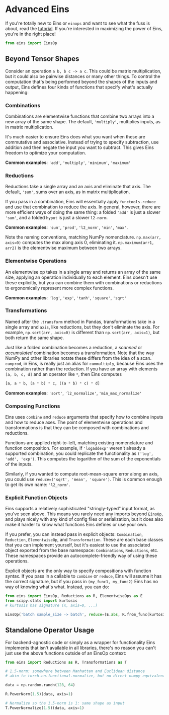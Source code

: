 # Advanced Eins

If you're totally new to Eins or `einops` and want to see what the fuss is about, read the
[tutorial](tutorial.md). If you're interested in maximizing the power of Eins, you're in the right
place!

```py
from eins import EinsOp
```

## Beyond Tensor Shapes

Consider an operation `a b, b c -> a c`. This could be matrix multiplication, but it could also be pairwise distances or
many other things. To control the computation that's being performed beyond the shapes of the inputs and output, Eins
defines four kinds of functions that specify what's actually happening:

### Combinations
Combinations are elementwise functions that combine two arrays into a new array of the same shape. The default,
`'multiply'`, multiplies inputs, as in matrix multiplication.

It's much easier to ensure Eins does what you want when these are commutative and associative. Instead of trying to
specify subtraction, use addition and then negate the input you want to subtract. This gives Eins freedom to optimize
your computation.

**Common examples**: `'add'`, `'multiply'`, `'minimum'`, `'maximum'`

### Reductions
Reductions take a single array and an axis and eliminate that axis. The default, `'sum'`, sums over an axis, as in
matrix multiplication.

If you pass in a combination, Eins will essentially apply `functools.reduce` and use that combination to reduce the
axis. In general, however, there are more efficient ways of doing the same thing: a folded `'add'` is just a slower
`'sum'`, and a folded `hypot` is just a slower `l2-norm`.

**Common examples**: `'sum'`, `'prod'`, `'l2_norm'`, `'min'`, `'max'`.

Note the naming conventions, matching NumPy nomenclature. `np.max(arr, axis=0)` computes the max along axis 0,
eliminating it. `np.maximum(arr1, arr2)` is the elementwise maximum between two arrays.

### Elementwise Operations
An elementwise op takes in a single array and returns an array of the same size, applying an operation individually to
each element. Eins doesn't use these explicitly, but you can combine them with combinations or reductions to
ergonomically represent more complex functions.

**Common examples**: `'log'`, `'exp'`, `'tanh'`, `'square'`, `'sqrt'`

### Transformations
Named after the `.transform` method in Pandas, transformations take in a single array and `axis`, like reductions, but
they don't eliminate the axis. For example, `np.sort(arr, axis=0)` is different than `np.sort(arr, axis=1)`, but both
return the same shape.

Just like a folded combination becomes a reduction, a *scanned* or *accumulated* combination becomes a transformation.
Note that the way NumPy and other libraries notate these differs from the idea of a scan. `cumprod`, in Eins, is really
just an alias for `cummultiply`, because Eins uses the combination rather than the reduction. If you have an array with elements `[a, b, c, d]` and an operator like `*`, then Eins computes

```python
[a, a * b, (a * b) * c, ((a * b) * c) * d]
```

**Common examples**: `'sort'`, `'l2_normalize'`, `'min_max_normalize'`

### Composing Functions

Eins uses `combine` and `reduce` arguments that specify how to combine inputs and how to reduce axes. The point of
elementwise operations and transformations is that they can be composed with combinations and reductions.

Functions are applied right-to-left, matching existing nomenclature and function composition. For example, if
`'logaddexp'` weren't already a supported combination, you could replicate the functionality as `('log', 'add', 'exp')`.
This computes the logarithm of the sum of the exponentials of the inputs.

Similarly, if you wanted to compute root-mean-square error along an axis, you could use
`reduce=('sqrt', 'mean', 'square')`. This is common enough to get its own name: `'l2_norm'`.

### Explicit Function Objects

Eins supports a relatively sophisticated "stringly-typed" input format, as you've seen above. This means you rarely need
any imports beyond `EinsOp`, and plays nicely with any kind of config files or serialization, but it does also make it
harder to know what functions Eins defines or use your own.

If you prefer, you can instead pass in explicit objects: `Combination`, `Reduction`, `ElementwiseOp`, and
`Transformation`. These are each base classes that you can implement yourself, but it's easiest to use the associated
object exported from the base namespace: `Combinations`, `Reductions`, etc. These namespaces provide an autocomplete-friendly way of using these operations.

Explicit objects are the only way to specify compositions with function syntax. If you pass in a callable to `combine`
or `reduce`, Eins will assume it has the correct signature, but if you pass in `(my_func1, my_func2)` Eins has no way of
knowing what's what. Instead, you can do:

```py title="Batched Kurtosis"
from eins import EinsOp, Reductions as R, ElementwiseOps as E
from scipy.stats import kurtosis
# kurtosis has signature (x, axis=0, ...)

EinsOp('batch sample_size -> batch', reduce=(E.abs, R.from_func(kurtosis)))
```

## Standalone Operator Usage

For backend-agnostic code or simply as a wrapper for functionality Eins implements that isn't available in all libraries, there's no reason you can't just use the above functions outside of an EinsOp context:

```python
from eins import Reductions as R, Transformations as T

# 1.5-norm: somewhere between Manhattan and Euclidean distance
# akin to torch.nn.functional.normalize, but no direct numpy equivalent

data = np.random.randn(128, 64)

R.PowerNorm(1.5)(data, axis=1)

# Normalize so the 1.5-norm is 1: same shape as input
T.PowerNormalize(1.5)(data, axis=1)
```